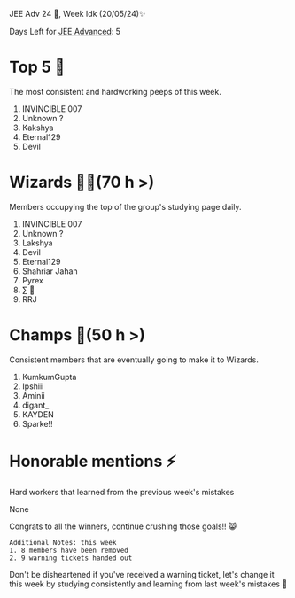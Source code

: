 JEE Adv 24 🚀, Week Idk (20/05/24)✨

Days Left for [JEE Advanced](https://jee.is-probably.gay/): 5

# Top 5 👑
The most consistent and hardworking peeps of this week. 
1. INVINCIBLE 007 
2. Unknown ? 
3. Kakshya
4. Eternal129
5. Devil

# Wizards 🧙‍♂️(70 h >)
Members occupying the top of the group's studying page daily. 
1. INVINCIBLE 007
2. Unknown ? 
3. Lakshya
4. Devil
5. Eternal129
6. Shahriar Jahan
7. Pyrex
8. ∑ 🗿
9. RRJ
# Champs 🐐(50 h >)
Consistent members that are eventually going to make it to Wizards. 
1. KumkumGupta
2. Ipshiii
3. Aminii
4. digant_
5. KAYDEN
6. Sparke!!
# Honorable mentions ⚡
Hard workers that learned from the previous week's mistakes 


None


Congrats to all the winners, continue crushing those goals!! 😸

```
Additional Notes: this week
1. 8 members have been removed
2. 9 warning tickets handed out
```

Don't be disheartened if you've received a warning ticket, let's change it this week by studying consistently and learning from last week's mistakes 💪

